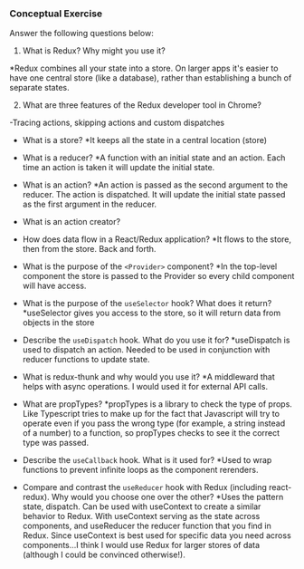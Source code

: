 ### Conceptual Exercise

Answer the following questions below:

1. What is Redux? Why might you use it?
 
*Redux combines all your state into a store.  On larger apps it's easier to have one central store (like a database), rather than
  establishing a bunch of separate states.

2. What are three features of the Redux developer tool in Chrome?

  -Tracing actions, skipping actions and custom dispatches

- What is a store?
  *It keeps all the state in a central location (store)

- What is a reducer?
  *A function with an initial state and an action.  Each time an action is taken it will update the initial state.

- What is an action?
    *An action is passed as the second argument to the reducer.  The action is dispatched.  It will update the initial state passed as the first argument in the reducer. 
- What is an action creator?

- How does data flow in a React/Redux application?
  *It flows to the store, then from the store.  Back and forth.  
- What is the purpose of the `<Provider>` component?
    *In the top-level component the store is passed to the Provider so every child component will have access.
- What is the purpose of the `useSelector` hook? What does it return?
  *useSelector gives you access to the store, so it will return data from objects in the store 

- Describe the `useDispatch` hook. What do you use it for?
  *useDispatch is used to dispatch an action.  Needed to be used in conjunction with reducer functions to update state.

- What is redux-thunk and why would you use it?
  *A middleward that helps with async operations.  I would used it for external API calls.

- What are propTypes?
*propTypes is a library to check the type of props.  Like Typescript tries to make up for the fact that Javascript will try to operate even if you pass the wrong type (for example, a string instead of a number) to a function, so propTypes checks to see it the correct type was passed. 
- Describe the `useCallback` hook.  What is it used for?
  *Used to wrap functions to prevent infinite loops as the component rerenders.

- Compare and contrast the `useReducer` hook with Redux (including react-redux).  Why would you choose one over the other?
     *Uses the pattern state, dispatch.  Can be used with useContext to create a similar behavior to Redux.  With useContext serving as the state across components, and useReducer the reducer function that you find in Redux.  Since useContext is best used for specific data you need across components...I think I would use Redux for larger stores of data (although I could be convinced otherwise!).   
